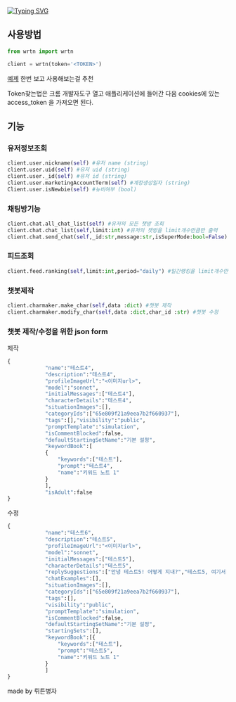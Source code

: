 [![Typing SVG](https://readme-typing-svg.demolab.com?font=Fira+Code&size=29&pause=1000&color=F7583A&center=true&width=435&lines=Unoffical+Wrtn+Api)](https://git.io/typing-svg)

## 사용방법
```py
from wrtn import wrtn

client = wrtn(token='<TOKEN>')
```
[예제](https://github.com/sickwrtn/unoffical_wrtn_api/tree/main/exam) 한번 보고 사용해보는걸 추천

Token찾는법은 크롬 개발자도구 열고 애플리케이션에 들어간 다음 cookies에 있는 access_token 을 가져오면 된다.

## 기능
### 유저정보조회
```py
client.user.nickname(self) #유저 name (string)
client.user.uid(self) #유저 uid (string)
client.user._id(self) #유저 id (string)
client.user.marketingAccountTerm(self) #계정생성일자 (string)
Client.user.isNewbie(self) #뉴비여부 (bool)
```
### 채팅방기능
```py
client.chat.all_chat_list(self) #유저의 모든 챗방 조회
client.chat.chat_list(self,limit:int) #유저의 챗방을 limit개수만큼만 출력
client.chat.send_chat(self,_id:str,message:str,isSuperMode:bool=False) #해당room_id의 챗방에 메시지 보낸 후 답변 출력
```
### 피드조회
```py
client.feed.ranking(self,limit:int,period="daily") #일간랭킹을 limit개수만큼출력 period는 daily, monthly 있음 (순위순)
```
### 챗봇제작
```py
client.charmaker.make_char(self,data :dict) #챗봇 제작
client.charmaker.modify_char(self,data :dict,char_id :str) #챗봇 수정
```
### 챗봇 제작/수정을 위한 json form
제작
```py
{
            "name":"테스트4",
            "description":"테스트4",
            "profileImageUrl":"<이미지url>",
            "model":"sonnet",
            "initialMessages":["테스트4"],
            "characterDetails":"테스트4",
            "situationImages":[],
            "categoryIds":["65e809f21a9eea7b2f660937"],
            "tags":[],"visibility":"public",
            "promptTemplate":"simulation",
            "isCommentBlocked":false,
            "defaultStartingSetName":"기본 설정",
            "keywordBook":[
            {
                "keywords":["테스트"],
                "prompt":"테스트4",
                "name":"키워드 노트 1"
            }
            ],
            "isAdult":false
}
```
수정
```py
{
            "name":"테스트6",
            "description":"테스트5",
            "profileImageUrl":"<이미지url>",
            "model":"sonnet",
            "initialMessages":["테스트5"],
            "characterDetails":"테스트5",
            "replySuggestions":["안녕 테스트5! 어떻게 지내?","테스트5, 여기서 뭐하고 있었어? 뭔가 재밌는 일이 생겼어?","오, 테스트5! 요즘 어떤 일들이 있었는지 이야기 좀 해줘, 궁금해!"],
            "chatExamples":[],
            "situationImages":[],
            "categoryIds":["65e809f21a9eea7b2f660937"],
            "tags":[],
            "visibility":"public",
            "promptTemplate":"simulation",
            "isCommentBlocked":false,
            "defaultStartingSetName":"기본 설정",
            "startingSets":[],
            "keywordBook":[{
                "keywords":["테스트"],
                "prompt":"테스트5",
                "name":"키워드 노트 1"
            }
            ]
}
```

made by 뤼튼병자
